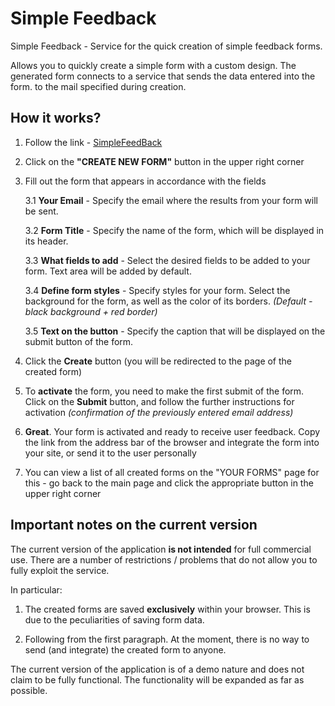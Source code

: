 # Simple Feedback

Simple Feedback - Service for the quick creation of simple feedback forms.

Allows you to quickly create a simple form with a custom design. The generated form connects to a service that sends the data entered into the form. to the mail specified during creation.

## How it works?

1. Follow the link - [SimpleFeedBack](https://simple-feed-back.vercel.app/)
2. Click on the **"CREATE NEW FORM"** button in the upper right corner 
3. Fill out the form that appears in accordance with the fields

    3.1 **Your Email** - Specify the email where the results from your form will be sent.
    
    3.2 **Form Title** - Specify the name of the form, which will be displayed in its header.

    3.3 **What fields to add** - Select the desired fields to be added to your form. Text area will be added by default.

    3.4 **Define form styles** - Specify styles for your form. Select the background for the form, as well as the color of its borders. *(Default - black background + red border)*

    3.5 **Text on the button** - Specify the caption that will be displayed on the submit button of the form.
4. Click the **Create** button (you will be redirected to the page of the created form)
5. To **activate** the form, you need to make the first submit of the form. Click on the **Submit** button, and follow the further instructions for activation *(confirmation of the previously entered email address)*
6. **Great**. Your form is activated and ready to receive user feedback. Copy the link from the address bar of the browser and integrate the form into your site, or send it to the user personally
7. You can view a list of all created forms on the "YOUR FORMS" page for this - go back to the main page and click the appropriate button in the upper right corner

## Important notes on the current version

The current version of the application **is not intended** for full commercial use. There are a number of restrictions / problems that do not allow you to fully exploit the service. 

In particular:

1. The created forms are saved **exclusively** within your browser. This is due to the peculiarities of saving form data.

2. Following from the first paragraph. At the moment, there is no way to send (and integrate) the created form to anyone.

The current version of the application is of a demo nature and does not claim to be fully functional. The functionality will be expanded as far as possible.